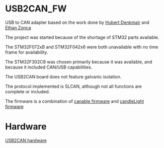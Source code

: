 # USB2CAN_FW
USB to CAN adapter based on the work done by [Hubert Denkmair](https://github.com/HubertD) and [Ethan Zonca](https://github.com/normaldotcom)

The project was started because of the shortage of STM32 parts available.

The STM32F072xB and STM32F042x6 were both unavailable with no time frame for availability.

The STM32F302C8 was chosen primarily because it was available, and because it included CAN/USB capabilities.

The USB2CAN board does not feature galvanic isolation.

The protocol implemented is SLCAN, although not all functions are complete or included. 

The firmware is a combination of [canable firmware](https://github.com/normaldotcom/canable-fw) and [candleLight firmware](https://github.com/candle-usb/candleLight_fw)

# Hardware
[USB2CAN hardware](https://github.com/corygrant/USB2CAN_HW)